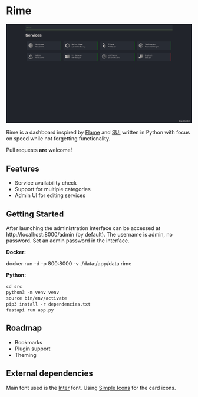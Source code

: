 # Rime

![Main Interface](doc/screenshot.png?raw=true "Main interface")

Rime is a dashboard inspired by [Flame](https://github.com/pawelmalak/flame) and [SUI](https://github.com/jeroenpardon/sui) written in Python with focus on speed while not forgetting functionality.

Pull requests **are** welcome!

## Features

- Service availability check
- Support for multiple categories
- Admin UI for editing services

## Getting Started

After launching the administration interface can be accessed at http://localhost:8000/admin (by default). The username is admin, no password. Set an admin password in the interface.

**Docker:**

docker run -d -p 800:8000 -v ./data:/app/data rime

**Python:**

```
cd src
python3 -m venv venv  
source bin/env/activate  
pip3 install -r dependencies.txt  
fastapi run app.py

```

## Roadmap

- Bookmarks
- Plugin support
- Theming

## External dependencies

Main font used is the [Inter](https://rsms.me/inter/) font.
Using [Simple Icons](https://simpleicons.org/) for the card icons.
